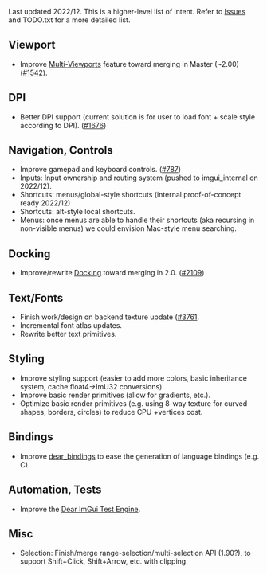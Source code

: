 Last updated 2022/12.
This is a higher-level list of intent. Refer to [Issues](https://github.com/ocornut/imgui/issues) and TODO.txt for a more detailed list.

## Viewport

- Improve [Multi-Viewports](https://github.com/ocornut/imgui/wiki/Multi-Viewports) feature toward merging in Master (~2.00) ([#1542](https://github.com/ocornut/imgui/issues/1542)).

## DPI

- Better DPI support (current solution is for user to load font + scale style according to DPI). ([#1676](https://github.com/ocornut/imgui/issues/1676))

## Navigation, Controls

- Improve gamepad and keyboard controls. ([#787](https://github.com/ocornut/imgui/issues/787))
- Inputs: Input ownership and routing system (pushed to imgui_internal on 2022/12).
- Shortcuts: menus/global-style shortcuts (internal proof-of-concept ready 2022/12)
- Shortcuts: alt-style local shortcuts.
- Menus: once menus are able to handle their shortcuts (aka recursing in non-visible menus) we could envision Mac-style menu searching.

## Docking

- Improve/rewrite [Docking](https://github.com/ocornut/imgui/wiki/Docking) toward merging in 2.0. ([#2109](https://github.com/ocornut/imgui/issues/2109))

## Text/Fonts

- Finish work/design on backend texture update ([#3761](https://github.com/ocornut/imgui/issues/3761).
- Incremental font atlas updates.
- Rewrite better text primitives.

## Styling

- Improve styling support (easier to add more colors, basic inheritance system, cache float4->ImU32 conversions).
- Improve basic render primitives (allow for gradients, etc.).
- Optimize basic render primitives (e.g. using 8-way texture for curved shapes, borders, circles) to reduce CPU  +vertices cost.

## Bindings

- Improve [dear_bindings](https://github.com/dearimgui/dear_bindings) to ease the generation of language bindings (e.g. C).

## Automation, Tests

- Improve the [Dear ImGui Test Engine](https://github.com/ocornut/imgui_test_engine).

## Misc

- Selection: Finish/merge range-selection/multi-selection API (1.90?), to support Shift+Click, Shift+Arrow, etc. with clipping.
